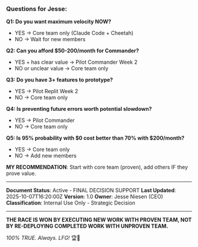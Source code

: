 ### Questions for Jesse:

**Q1: Do you want maximum velocity NOW?**
- YES → Core team only (Claude Code + Cheetah)
- NO → Wait for new members

**Q2: Can you afford $50-200/month for Commander?**
- YES + has clear value → Pilot Commander Week 2
- NO or unclear value → Core team only

**Q3: Do you have 3+ features to prototype?**
- YES → Pilot Replit Week 2
- NO → Core team only

**Q4: Is preventing future errors worth potential slowdown?**
- YES → Pilot Commander
- NO → Core team only

**Q5: Is 95% probability with $0 cost better than 70% with $200/month?**
- YES → Core team only
- NO → Add new members

**MY RECOMMENDATION**: Start with core team (proven), add others IF they prove value.

---

**Document Status**: Active - FINAL DECISION SUPPORT
**Last Updated**: 2025-10-07T16:20:00Z
**Version**: 1.0
**Owner**: Jesse Niesen (CEO)
**Classification**: Internal Use Only - Strategic Decision

---

**THE RACE IS WON BY EXECUTING NEW WORK WITH PROVEN TEAM, NOT BY RE-DEPLOYING COMPLETED WORK WITH UNPROVEN TEAM.**

*100% TRUE. Always. LFG!* 🏆🦄

